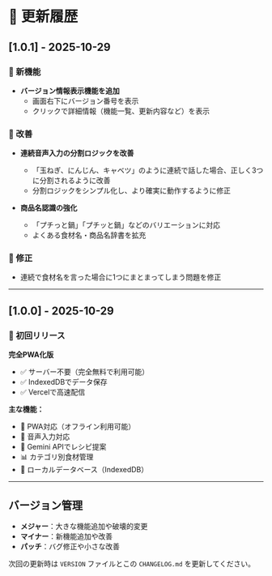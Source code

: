 # 📝 更新履歴

## [1.0.1] - 2025-10-29

### 🎉 新機能
- **バージョン情報表示機能を追加**
  - 画面右下にバージョン番号を表示
  - クリックで詳細情報（機能一覧、更新内容など）を表示

### 🔧 改善
- **連続音声入力の分割ロジックを改善**
  - 「玉ねぎ、にんじん、キャベツ」のように連続で話した場合、正しく3つに分割されるように改善
  - 分割ロジックをシンプル化し、より確実に動作するように修正

- **商品名認識の強化**
  - 「プチっと鍋」「プチッと鍋」などのバリエーションに対応
  - よくある食材名・商品名辞書を拡充

### 🐛 修正
- 連続で食材名を言った場合に1つにまとまってしまう問題を修正

---

## [1.0.0] - 2025-10-29

### 🎉 初回リリース

**完全PWA化版**
- ✅ サーバー不要（完全無料で利用可能）
- ✅ IndexedDBでデータ保存
- ✅ Vercelで高速配信

**主な機能：**
- 📱 PWA対応（オフライン利用可能）
- 🎤 音声入力対応
- 🤖 Gemini APIでレシピ提案
- 📊 カテゴリ別食材管理
- 💾 ローカルデータベース（IndexedDB）

---

## バージョン管理

- **メジャー**：大きな機能追加や破壊的変更
- **マイナー**：新機能追加や改善
- **パッチ**：バグ修正や小さな改善

次回の更新時は `VERSION` ファイルとこの `CHANGELOG.md` を更新してください。

